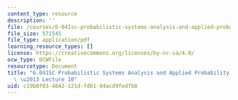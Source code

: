 ```yaml
---
content_type: resource
description: ''
file: /courses/6-041sc-probabilistic-systems-analysis-and-applied-probability-fall-2013/c19b0f034842121dfdb194acd9fedfb8_MIT6_041SCF13_lec10_300k.pdf
file_size: 571545
file_type: application/pdf
learning_resource_types: []
license: https://creativecommons.org/licenses/by-nc-sa/4.0/
ocw_type: OCWFile
resourcetype: Document
title: "6.041SC Probabilistic Systems Analysis and Applied Probability, Fall 2013Transcript\
  \ \u2013 Lecture 10"
uid: c19b0f03-4842-121d-fdb1-94acd9fedfb8
---
```


